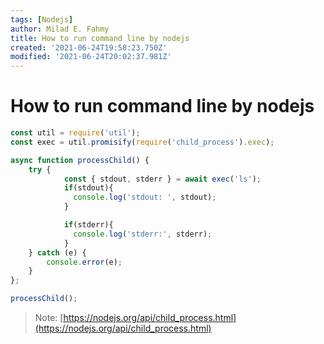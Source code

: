 ```yaml
---
tags: [Nodejs]
author: Milad E. Fahmy
title: How to run command line by nodejs
created: '2021-06-24T19:58:23.750Z'
modified: '2021-06-24T20:02:37.981Z'
---
```


# How to run command line by nodejs


```js
const util = require('util');
const exec = util.promisify(require('child_process').exec);

async function processChild() {
    try {
            const { stdout, stderr } = await exec('ls');
            if(stdout){
              console.log('stdout: ', stdout);
            } 

            if(stderr){
              console.log('stderr:', stderr);
            }            
    } catch (e) {
        console.error(e);
    }
};

processChild();
```

> Note: [https://nodejs.org/api/child_process.html](https://nodejs.org/api/child_process.html) 
